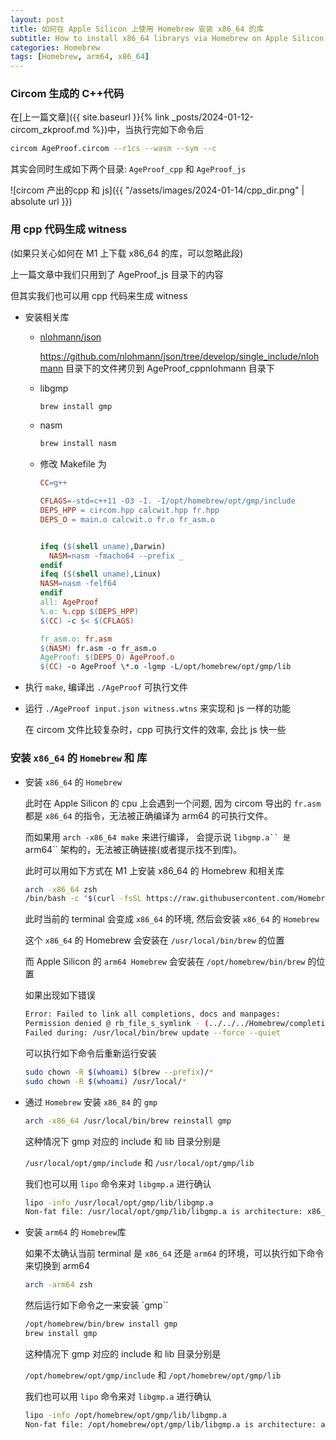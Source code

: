 ```yaml
---
layout: post
title: 如何在 Apple Silicon 上使用 Homebrew 安装 x86_64 的库
subtitle: How to install x86_64 librarys via Homebrew on Apple Silicon
categories: Homebrew
tags: [Homebrew, arm64, x86_64]
---
```


### Circom 生成的 C++代码

在[上一篇文章]({{ site.baseurl }}{% link _posts/2024-01-12-circom_zkproof.md %})中，当执行完如下命令后

```bash
circom AgeProof.circom --r1cs --wasm --sym --c
```

其实会同时生成如下两个目录: `AgeProof_cpp` 和 `AgeProof_js`

![circom 产出的cpp 和 js]({{ "/assets/images/2024-01-14/cpp_dir.png" | absolute url }})

### 用 cpp 代码生成 witness

(如果只关心如何在 M1 上下载 x86_64 的库，可以忽略此段)

上一篇文章中我们只用到了 AgeProof_js 目录下的内容

但其实我们也可以用 cpp 代码来生成 witness

- 安装相关库

  - [nlohmann/json](https://github.com/nlohmann/json)

    https://github.com/nlohmann/json/tree/develop/single_include/nlohmann 目录下的文件拷贝到 AgeProof_cppnlohmann 目录下

  - libgmp

    ```bash
    brew install gmp
    ```

  - nasm

    ```bash
    brew install nasm
    ```

  - 修改 Makefile 为

    ```makefile
    CC=g++

    CFLAGS=-std=c++11 -O3 -I. -I/opt/homebrew/opt/gmp/include
    DEPS_HPP = circom.hpp calcwit.hpp fr.hpp
    DEPS_O = main.o calcwit.o fr.o fr_asm.o


    ifeq ($(shell uname),Darwin)
      NASM=nasm -fmacho64 --prefix _
    endif
    ifeq ($(shell uname),Linux)
    NASM=nasm -felf64
    endif
    all: AgeProof
    %.o: %.cpp $(DEPS_HPP)
    $(CC) -c $< $(CFLAGS)

    fr_asm.o: fr.asm
    $(NASM) fr.asm -o fr_asm.o
    AgeProof: $(DEPS_O) AgeProof.o
    $(CC) -o AgeProof \*.o -lgmp -L/opt/homebrew/opt/gmp/lib

    ```

- 执行 `make`, 编译出 `./AgeProof` 可执行文件

- 运行 `./AgeProof input.json witness.wtns` 来实现和 js 一样的功能

  在 circom 文件比较复杂时，cpp 可执行文件的效率, 会比 js 快一些

### 安装 `x86_64` 的 `Homebrew` 和 库

- 安装 `x86_64` 的 `Homebrew`

  此时在 Apple Silicon 的 cpu 上会遇到一个问题, 因为 circom 导出的 `fr.asm` 都是 `x86_64` 的指令，无法被正确编译为 arm64 的可执行文件。

  而如果用 `arch -x86_64 make` 来进行编译， 会提示说 ` libgmp.a`` 是  `arm64`` 架构的，无法被正确链接(或者提示找不到库)。

  此时可以用如下方式在 M1 上安装 x86_64 的 Homebrew 和相关库

  ```bash
  arch -x86_64 zsh
  /bin/bash -c "$(curl -fsSL https://raw.githubusercontent.com/Homebrew/install/HEAD/install.sh)"
  ```

  此时当前的 terminal 会变成 `x86_64` 的环境, 然后会安装 `x86_64` 的 `Homebrew`

  这个 `x86_64` 的 Homebrew 会安装在 `/usr/local/bin/brew` 的位置

  而 Apple Silicon 的 `arm64 Homebrew` 会安装在 `/opt/homebrew/bin/brew` 的位置

  如果出现如下错误

  ```bash
  Error: Failed to link all completions, docs and manpages:
  Permission denied @ rb_file_s_symlink - (../../../Homebrew/completions/fish/brew.fish, /usr/local/share/fish/vendor_completions.d/brew.fish)
  Failed during: /usr/local/bin/brew update --force --quiet
  ```

  可以执行如下命令后重新运行安装

  ```bash
  sudo chown -R $(whoami) $(brew --prefix)/*
  sudo chown -R $(whoami) /usr/local/*
  ```

- 通过 `Homebrew` 安装 `x86_84` 的 `gmp`

  ```bash
  arch -x86_64 /usr/local/bin/brew reinstall gmp
  ```

  这种情况下 gmp 对应的 include 和 lib 目录分别是

  `/usr/local/opt/gmp/include` 和 `/usr/local/opt/gmp/lib`

  我们也可以用 `lipo` 命令来对 `libgmp.a` 进行确认

  ```bash
  lipo -info /usr/local/opt/gmp/lib/libgmp.a
  Non-fat file: /usr/local/opt/gmp/lib/libgmp.a is architecture: x86_64
  ```

- 安装 `arm64` 的 `Homebrew`库

  如果不太确认当前 terminal 是 `x86_64` 还是 `arm64` 的环境，可以执行如下命令来切换到 arm64

  ```bash
  arch -arm64 zsh
  ```

  然后运行如下命令之一来安装 `gmp``

  ```bash
  /opt/homebrew/bin/brew install gmp
  brew install gmp
  ```

  这种情况下 gmp 对应的 include 和 lib 目录分别是

  `/opt/homebrew/opt/gmp/include` 和 `/opt/homebrew/opt/gmp/lib`

  我们也可以用 `lipo` 命令来对 `libgmp.a` 进行确认

  ```bash
  lipo -info /opt/homebrew/opt/gmp/lib/libgmp.a
  Non-fat file: /opt/homebrew/opt/gmp/lib/libgmp.a is architecture: arm64
  ```
